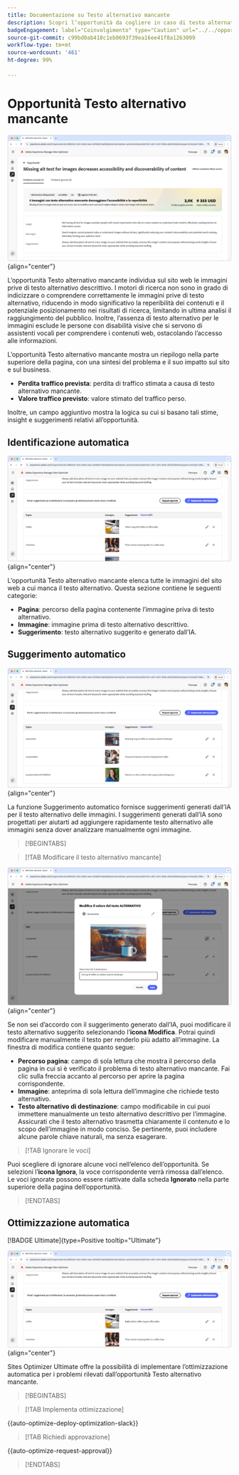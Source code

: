 ```yaml
---
title: Documentazione su Testo alternativo mancante
description: Scopri l’opportunità da cogliere in caso di testo alternativo mancante e come utilizzarla per migliorare il coinvolgimento sul tuo sito web.
badgeEngagement: label="Coinvolgimento" type="Caution" url="../../opportunity-types/engagement.md" tooltip="Coinvolgimento"
source-git-commit: c99bd0ab418c1eb0693f39ea16ee41f8a1263099
workflow-type: tm+mt
source-wordcount: '461'
ht-degree: 99%

---
```



# Opportunità Testo alternativo mancante

![Opportunità Testo alternativo mancante](./assets/missing-alt-text/hero.png){align="center"}

L’opportunità Testo alternativo mancante individua sul sito web le immagini prive di testo alternativo descrittivo. I motori di ricerca non sono in grado di indicizzare o comprendere correttamente le immagini prive di testo alternativo, riducendo in modo significativo la reperibilità dei contenuti e il potenziale posizionamento nei risultati di ricerca, limitando in ultima analisi il raggiungimento del pubblico. Inoltre, l’assenza di testo alternativo per le immagini esclude le persone con disabilità visive che si servono di assistenti vocali per comprendere i contenuti web, ostacolando l’accesso alle informazioni.

L’opportunità Testo alternativo mancante mostra un riepilogo nella parte superiore della pagina, con una sintesi del problema e il suo impatto sul sito e sul business.

* **Perdita traffico prevista**: perdita di traffico stimata a causa di testo alternativo mancante.
* **Valore traffico previsto**: valore stimato del traffico perso.

Inoltre, un campo aggiuntivo mostra la logica su cui si basano tali stime, insight e suggerimenti relativi all’opportunità.

## Identificazione automatica

![Identificazione automatica di testo alternativo mancante](./assets/missing-alt-text/auto-identify.png){align="center"}

L’opportunità Testo alternativo mancante elenca tutte le immagini del sito web a cui manca il testo alternativo. Questa sezione contiene le seguenti categorie:

* **Pagina**: percorso della pagina contenente l’immagine priva di testo alternativo.
* **Immagine**: immagine prima di testo alternativo descrittivo.
* **Suggerimento**: testo alternativo suggerito e generato dall’IA.

## Suggerimento automatico

![Suggerimento automatico per testo alternativo mancante](./assets/missing-alt-text/auto-suggest.png){align="center"}

La funzione Suggerimento automatico fornisce suggerimenti generati dall’IA per il testo alternativo delle immagini. I suggerimenti generati dall’IA sono progettati per aiutarti ad aggiungere rapidamente testo alternativo alle immagini senza dover analizzare manualmente ogni immagine.

>[!BEGINTABS]

>[!TAB Modificare il testo alternativo mancante]

![Modificare il testo alternativo mancante](./assets/missing-alt-text/edit-alt-text-value.png){align="center"}

Se non sei d’accordo con il suggerimento generato dall’IA, puoi modificare il testo alternativo suggerito selezionando l’**icona Modifica**. Potrai quindi modificare manualmente il testo per renderlo più adatto all’immagine. La finestra di modifica contiene quanto segue:

* **Percorso pagina**: campo di sola lettura che mostra il percorso della pagina in cui si è verificato il problema di testo alternativo mancante. Fai clic sulla freccia accanto al percorso per aprire la pagina corrispondente.
* **Immagine**: anteprima di sola lettura dell’immagine che richiede testo alternativo.
* **Testo alternativo di destinazione**: campo modificabile in cui puoi immettere manualmente un testo alternativo descrittivo per l’immagine. Assicurati che il testo alternativo trasmetta chiaramente il contenuto e lo scopo dell’immagine in modo conciso. Se pertinente, puoi includere alcune parole chiave naturali, ma senza esagerare.

>[!TAB Ignorare le voci]

Puoi scegliere di ignorare alcune voci nell’elenco dell’opportunità. Se selezioni l’**icona Ignora**, la voce corrispondente verrà rimossa dall’elenco. Le voci ignorate possono essere riattivate dalla scheda **Ignorato** nella parte superiore della pagina dell’opportunità.

>[!ENDTABS]

## Ottimizzazione automatica

[!BADGE Ultimate]{type=Positive tooltip="Ultimate"}

![Ottimizzazione automatica per testo alternativo mancante](./assets/missing-alt-text/auto-optimize.png){align="center"}

Sites Optimizer Ultimate offre la possibilità di implementare l’ottimizzazione automatica per i problemi rilevati dall’opportunità Testo alternativo mancante. <!--- TBD-need more in-depth and opportunity specific information here. What does the auto-optimization do?-->

>[!BEGINTABS]

>[!TAB Implementa ottimizzazione]

{{auto-optimize-deploy-optimization-slack}}

>[!TAB Richiedi approvazione]

{{auto-optimize-request-approval}}

>[!ENDTABS]
